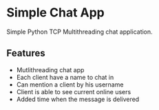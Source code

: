 
# Simple Chat App

Simple Python TCP Multithreading chat application.


## Features

- Mutlithreading chat app
- Each client have a name to chat in
- Can mention a client by his username
- Client is able to see current online users
- Added time when the message is delivered 

